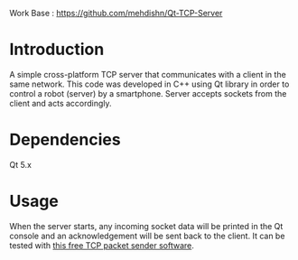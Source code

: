 Work Base : https://github.com/mehdishn/Qt-TCP-Server

# Introduction
A simple cross-platform TCP server that communicates with a client in the same network.
This code was developed in C++ using Qt library in order to control a robot (server) by a smartphone. Server accepts sockets from the client and acts accordingly.

# Dependencies
Qt 5.x

# Usage
When the server starts, any incoming socket data will be printed in the Qt console and an acknowledgement will be sent back to the client.
It can be tested with [this free TCP packet sender software](https://www.packetsender.com).
  
